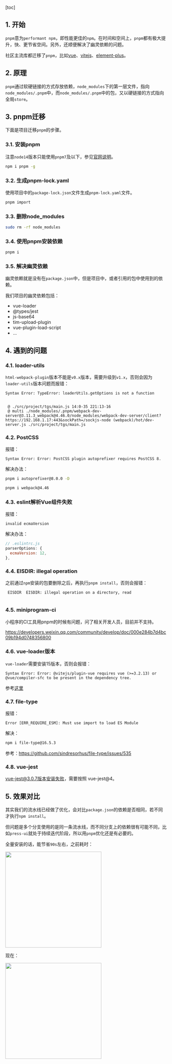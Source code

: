 [toc]


## 1. 开始

`pnpm`意为`performant npm`，即性能更佳的`npm`。在时间和空间上，`pnpm`都有极大提升，快、更节省空间。另外，还顺便解决了幽灵依赖的问题。

社区主流库都迁移了`pnpm`，比如[vue](https://github.com/vuejs/core/pull/4766)、[vitejs](https://github.com/vitejs/vite/pull/5060)、[element-plus](https://github.com/element-plus/element-plus)。


## 2. 原理

`pnpm`通过软硬链接的方式存放依赖，`node_modules`下的第一层文件，指向`node_modules/.pnpm`中，而`node_modules/.pnpm`中的包，又以硬链接的方式指向全局`store`。

## 3. pnpm迁移

下面是项目迁移`pnpm`的步骤。

### 3.1. 安装pnpm

注意`node14`版本只能使用`pnpm7`及以下，参见[官网说明](https://pnpm.io/installation#compatibility)。

```bash
npm i pnpm -g
```

### 3.2. 生成pnpm-lock.yaml


使用项目中的`package-lock.json`文件生成`pnpm-lock.yaml`文件。

```bash
pnpm import
```

### 3.3. 删除node_modules


```bash
sudo rm -rf node_modules
```


### 3.4. 使用pnpm安装依赖


```bash
pnpm i
```


### 3.5. 解决幽灵依赖

幽灵依赖就是没有在`package.json`中，但是项目中，或者引用的包中使用到的依赖。

我们项目的幽灵依赖包括：

- vue-loader
- @types/jest
- js-base64
- tim-upload-plugin
- vue-plugin-load-script
- ...


## 4. 遇到的问题

### 4.1. loader-utils

`html-webpack-plugin`版本不能是`v0.x`版本，需要升级到`v1.x`，否则会因为`loader-utils`版本问题而报错：

```
Syntax Error: TypeError: loaderUtils.getOptions is not a function


 @ ./src/project/tgs/main.js 14:0-35 221:13-16
 @ multi ./node_modules/.pnpm/webpack-dev-server@3.11.3_webpack@4.46.0/node_modules/webpack-dev-server/client?https://192.168.1.17:443&sockPath=/sockjs-node (webpack)/hot/dev-server.js ./src/project/tgs/main.js
```


### 4.2. PostCSS

报错：

```
Syntax Error: Error: PostCSS plugin autoprefixer requires PostCSS 8.
```

解决办法：

```bash
pnpm i autoprefixer@8.0.0 -D
```

```bash
pnpm i webpack@4.46
```

### 4.3. eslint解析Vue组件失败

报错：

```
invalid ecmaVersion
```

解决办法：

```js
// .eslintrc.js
parserOptions: {
  ecmaVersion: 12,
},
```

### 4.4. EISDIR: illegal operation

之前通过`npm`安装的包要删除之后，再执行`pnpm install`，否则会报错：

```
 EISDIR  EISDIR: illegal operation on a directory, read
 
```

### 4.5. miniprogram-ci

小程序的CI工具用pnpm的时候有问题，问了相关开发人员，目前并不支持。

https://developers.weixin.qq.com/community/develop/doc/000e284b7d4bc09b194d0748356800



### 4.6. vue-loader版本

`vue-loader`需要安装15版本，否则会报错：

```
Syntax Error: Error: @vitejs/plugin-vue requires vue (>=3.2.13) or @vue/compiler-sfc to be present in the dependency tree.
```

参考[这里](https://stackoverflow.com/questions/64117281/error-vue-loader-requires-vue-compiler-sfc-to-be-present-in-the-dependency-tr)


### 4.7. file-type

报错：

```
Error [ERR_REQUIRE_ESM]: Must use import to load ES Module
```

解决：

```bash
npm i file-type@16.5.3
```


参考：https://github.com/sindresorhus/file-type/issues/535


### 4.8. vue-jest

vue-jest@3.0.7版本安装失败，需要按照 vue-jest@4。

## 5. 效果对比


其实我们的流水线已经做了优化，会对比`package.json`的依赖是否相同，若不同才执行`npm install`。

但问题是多个分支使用的是同一条流水线，而不同分支上的依赖很有可能不同，比如`press-ui`就处于持续迭代阶段，所以用`pnpm`优化还是有必要的。

全量安装的话，能节省`90s`左右，之前耗时：

<img src="https://mike-1255355338.cos.ap-guangzhou.myqcloud.com/article/2023/8/own_mike_c1021396214509dde6.png" width="300">

现在：

<img src="https://mike-1255355338.cos.ap-guangzhou.myqcloud.com/article/2023/8/own_mike_7669daf7aa9fbb14dc.png" width="300">

